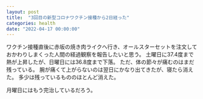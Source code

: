 ```yaml
---
layout: post
title:  "3回目の新型コロナワクチン接種から2日経った"
categories: health
date: "2022-04-17 00:00:00"
---
```


ワクチン接種直後に赤坂の焼き肉ライクへ行き、オールスターセットを注文しておかわりしまくった人間の経過観察を報告したいと思う。
土曜日に37.4度まで熱が上昇したが、日曜日には36.8度まで下落。
ただ、体の節々が痛むのはまだ残っている。
腕が痛くて上がらないのは翌日にかなり出てきたが、寝たら消えた。
多少は残っているもののほとんど消えた。

月曜日にはもう完治しているだろう。


